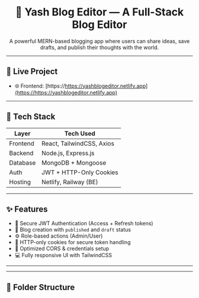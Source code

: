 <h1 align="center">📝 Yash Blog Editor — A Full-Stack Blog Editor</h1>

<p align="center">
  A powerful MERN-based blogging app where users can share ideas, save drafts, and publish their thoughts with the world.
</p>

---

## 🚀 Live Project

- 🌐 Frontend: [https://https://yashblogeditor.netlify.app](https://https://yashblogeditor.netlify.app)

---

## 🧰 Tech Stack

| Layer    | Tech Used                 |
| -------- | ------------------------- |
| Frontend | React, TailwindCSS, Axios |
| Backend  | Node.js, Express.js       |
| Database | MongoDB + Mongoose        |
| Auth     | JWT + HTTP-Only Cookies   |
| Hosting  | Netlify, Railway (BE)     |

---

## ✨ Features

- 🔐 Secure JWT Authentication (Access + Refresh tokens)
- 🧾 Blog creation with `published` and `draft` status
- ⚙️ Role-based actions (Admin/User)
- 🍪 HTTP-only cookies for secure token handling
- 🧠 Optimized CORS & credentials setup
- 💻 Fully responsive UI with TailwindCSS

---

---

## 📁 Folder Structure
